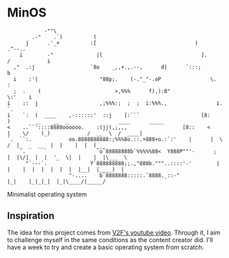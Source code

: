 # MinOS

```
            -""\
        .-"    .`)          (
      j      .'_+          :[                                )            .^--..
    i        -"              |l                                ].        /            i
  ,"  .:j                  `8o    _,,+.,.--,      d|      `:::;        b
  i    :'|                    "88p;.    (-."_"-.oP                \.      :
  ;  .    (                        >,%%%      f),):8"                    \:'    i
i    ::  j                    ,;%%%:;  ;  ;  i:%%%.,                i.      `.
i    `:  (  ____    ,-::::::'  ::j    [:```                    [8:      )        __    __  _                ____      _____
<    ..``'::::8888oooooo.    :(jj(,;,,,                  [8::    <      |    \/    (_)            /  __  \  /  ____|
`.  ``:.            oo.8888888888:;%%%8o.::.+888+o.:`:'    |      |  \    /  |_  _  __  |  |    |  |  (___
    `.      `                `o`88888888b`%%%%%88<  Y888P""'-      ;      |  |\/|  |  |  '_  \|  |    |  |\___  \
      "`---`.              Y`888888888;;.,"888b."""..::::'-'        |  |    |  |  |  |  |  |  |__|  |____)  |
                    "-....    b`8888888:::::.`8888._::-"	                |_|    |_|_|_|  |_|\____/|_____/
```

Minimalist operating system

## Inspiration

The idea for this project comes from [V2F's youtube video](https://www.youtube.com/watch?v=ELTwwTsR5w8).
Through it, I aim to challenge myself in the same conditions as the content creator did. I'll have a week to try and create a basic operating system from scratch.
